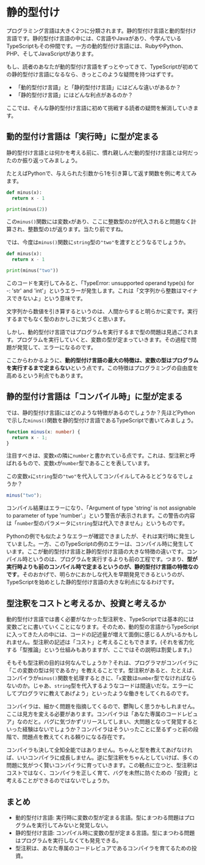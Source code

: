 # 静的型付け

プログラミング言語は大きく2つに分類されます。静的型付け言語と動的型付け言語です。静的型付け言語の中には、C言語やJavaがあり、今学んでいるTypeScriptもその仲間です。一方の動的型付け言語には、RubyやPython、PHP、そしてJavaScriptがあります。

もし、読者のあなたが動的型付け言語をずっとやってきて、TypeScriptが初めての静的型付け言語になるなら、きっとこのような疑問を持つはずです。

- 「動的型付け言語」と「静的型付け言語」にはどんな違いがあるか？
- 「静的型付け言語」にはどんな利点があるのか？

ここでは、そんな静的型付け言語に初めて挑戦する読者の疑問を解消していきます。

## 動的型付け言語は「実行時」に型が定まる

静的型付け言語とは何かを考える前に、慣れ親しんだ動的型付け言語とは何だったのか振り返ってみましょう。

たとえばPythonで、与えられた引数から1を引き算して返す関数を例に考えてみます。

```python
def minus(x):
  return x - 1

print(minus(2))
```

この`minus()`関数には変数`x`があり、ここに整数型の`2`が代入されると問題なく計算され、整数型の`1`が返ります。当たり前ですね。

では、今度は`minus()`関数に`string`型の`"two"`を渡すとどうなるでしょうか。

```python
def minus(x):
  return x - 1

print(minus("two"))
```

このコードを実行してみると、「TypeError: unsupported operand type(s) for -: 'str' and 'int'」というエラーが発生します。これは「文字列から整数はマイナスできないよ」という意味です。

文字列から数値を引き算するというのは、人間からすると明らかに変です。実行するまでもなく型のおかしさに気づくと思います。

しかし、動的型付け言語ではプログラムを実行するまで型の問題は見過ごされます。プログラムを実行していくと、変数の型が定まっていきます。その過程で問題が発覚して、エラーになるのです。

ここからわかるように、**動的型付け言語の最大の特徴は、変数の型はプログラムを実行するまで定まらない**という点です。この特徴はプログラミングの自由度を高めるという利点でもあります。

## 静的型付け言語は「コンパイル時」に型が定まる

では、静的型付け言語にはどのような特徴があるのでしょうか？先ほどPythonで示した`minus()`関数を静的型付け言語であるTypeScriptで書いてみましょう。

```typescript
function minus(x: number) {
  return x - 1;
}
```

注目すべきは、変数`x`の隣に`number`と書かれている点です。これは、型注釈と呼ばれるもので、変数`x`が`number`型であることを表しています。

この変数`x`に`string`型の`"two"`を代入してコンパイルしてみるとどうなるでしょうか？

```typescript
minus("two");
```

コンパイル結果はエラーになり、「Argument of type 'string' is not assignable to parameter of type 'number'.」という警告が表示されます。この警告の内容は「`number`型のパラメータに`string`型は代入できません」というものです。

Pythonの例でも似たようなエラーが確認できましたが、それは実行時に発生していました。一方、このTypeScriptの例のエラーは、コンパイル時に発生しています。ここが動的型付け言語と静的型付け言語の大きな特徴の違いです。コンパイル時というのは、プログラムを実行するよりも前の工程です。つまり、**型が実行時よりも前のコンパイル時で定まるというのが、静的型付け言語の特徴なのです**。そのおかげで、明らかにおかしな代入を早期発見できるというのが、TypeScriptを始めとした静的型付け言語の大きな利点になるわけです。

## 型注釈をコストと考えるか、投資と考えるか

動的型付け言語では書く必要がなかった型注釈を、TypeScriptでは基本的には変数ごとに書いていくことになります。そのため、動的型の言語からTypeScriptに入ってきた人の中には、コードの記述量が増えて面倒に感じる人がいるかもしれません。型注釈の記述は「コスト」と考えることもできます。(それを省力化する「型推論」という仕組みもありますが、ここではその説明は割愛します。)

そもそも型注釈の目的は何なんでしょうか？それは、プログラマがコンパイラに「この変数の型は何であるか」を教えることです。型注釈があると、たとえば、コンパイラが`minus()`関数を処理するときに、「`x`変数は`number`型でなければならないのか。じゃあ、`string`型を代入するようなコードは間違いだな。エラーにしてプログラマに教えてあげよう」といったような働きをしてくれるのです。

コンパイラは、細かく問題を指摘してくるので、鬱陶しく思うかもしれません。ここは見方を変える必要があります。コンパイラは「あなた専属のコードレビュア」なのだと。バグに気づかずリリースしてしまい、大問題となって発覚するといった経験はないでしょうか？コンパイラはそういったことに至るずっと前の段階で、問題点を教えてくれる頼りになる存在です。

コンパイラも決して全知全能ではありません。ちゃんと型を教えてあげなければ、いいコンパイラに成長しません。逆に型注釈をちゃんとしていけば、多くの問題に気がつく賢いコンパイラに育っていきます。この観点に立つと、型注釈はコストではなく、コンパイラを正しく育て、バグを未然に防ぐための「投資」と考えることができるのではないでしょうか。

## まとめ

- 動的型付け言語: 実行時に変数の型が定まる言語。型にまつわる問題はプログラムを実行してみないと発覚しない。
- 静的型付け言語: コンパイル時に変数の型が定まる言語。型にまつわる問題はプログラムを実行しなくても発見できる。
- 型注釈は、あなた専属のコードレビュアであるコンパイラを育てるための投資。
